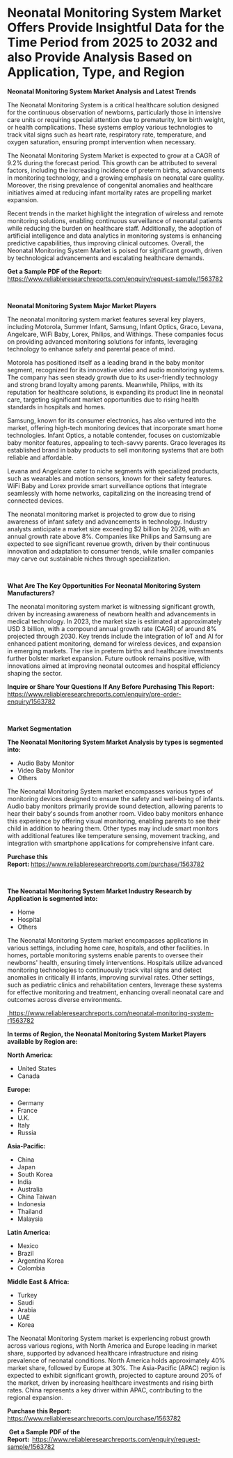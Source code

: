 <p><h1>Neonatal Monitoring System Market Offers Provide Insightful Data for the Time Period from 2025 to 2032 and also Provide Analysis Based on Application, Type, and Region</h1></p><p><strong>Neonatal Monitoring System Market Analysis and Latest Trends</strong></p>
<p><p>The Neonatal Monitoring System is a critical healthcare solution designed for the continuous observation of newborns, particularly those in intensive care units or requiring special attention due to prematurity, low birth weight, or health complications. These systems employ various technologies to track vital signs such as heart rate, respiratory rate, temperature, and oxygen saturation, ensuring prompt intervention when necessary.</p><p>The Neonatal Monitoring System Market is expected to grow at a CAGR of 9.2% during the forecast period. This growth can be attributed to several factors, including the increasing incidence of preterm births, advancements in monitoring technology, and a growing emphasis on neonatal care quality. Moreover, the rising prevalence of congenital anomalies and healthcare initiatives aimed at reducing infant mortality rates are propelling market expansion.</p><p>Recent trends in the market highlight the integration of wireless and remote monitoring solutions, enabling continuous surveillance of neonatal patients while reducing the burden on healthcare staff. Additionally, the adoption of artificial intelligence and data analytics in monitoring systems is enhancing predictive capabilities, thus improving clinical outcomes. Overall, the Neonatal Monitoring System Market is poised for significant growth, driven by technological advancements and escalating healthcare demands.</p></p>
<p><strong>Get a Sample PDF of the Report:&nbsp;</strong> <a href="https://www.reliableresearchreports.com/enquiry/request-sample/1563782?utm_campaign=11&utm_medium=2&utm_source=Github&utm_content=ia&utm_term=16042025&utm_id=neonatal-monitoring-system">https://www.reliableresearchreports.com/enquiry/request-sample/1563782</a></p>
<p>&nbsp;</p>
<p><strong>Neonatal Monitoring System Major Market Players</strong></p>
<p><p>The neonatal monitoring system market features several key players, including Motorola, Summer Infant, Samsung, Infant Optics, Graco, Levana, Angelcare, WiFi Baby, Lorex, Philips, and Withings. These companies focus on providing advanced monitoring solutions for infants, leveraging technology to enhance safety and parental peace of mind.</p><p>Motorola has positioned itself as a leading brand in the baby monitor segment, recognized for its innovative video and audio monitoring systems. The company has seen steady growth due to its user-friendly technology and strong brand loyalty among parents. Meanwhile, Philips, with its reputation for healthcare solutions, is expanding its product line in neonatal care, targeting significant market opportunities due to rising health standards in hospitals and homes.</p><p>Samsung, known for its consumer electronics, has also ventured into the market, offering high-tech monitoring devices that incorporate smart home technologies. Infant Optics, a notable contender, focuses on customizable baby monitor features, appealing to tech-savvy parents. Graco leverages its established brand in baby products to sell monitoring systems that are both reliable and affordable.</p><p>Levana and Angelcare cater to niche segments with specialized products, such as wearables and motion sensors, known for their safety features. WiFi Baby and Lorex provide smart surveillance options that integrate seamlessly with home networks, capitalizing on the increasing trend of connected devices.</p><p>The neonatal monitoring market is projected to grow due to rising awareness of infant safety and advancements in technology. Industry analysts anticipate a market size exceeding $2 billion by 2026, with an annual growth rate above 8%. Companies like Philips and Samsung are expected to see significant revenue growth, driven by their continuous innovation and adaptation to consumer trends, while smaller companies may carve out sustainable niches through specialization.</p></p>
<p>&nbsp;</p>
<p><strong>What Are The Key Opportunities For Neonatal Monitoring System Manufacturers?</strong></p>
<p><p>The neonatal monitoring system market is witnessing significant growth, driven by increasing awareness of newborn health and advancements in medical technology. In 2023, the market size is estimated at approximately USD 3 billion, with a compound annual growth rate (CAGR) of around 8% projected through 2030. Key trends include the integration of IoT and AI for enhanced patient monitoring, demand for wireless devices, and expansion in emerging markets. The rise in preterm births and healthcare investments further bolster market expansion. Future outlook remains positive, with innovations aimed at improving neonatal outcomes and hospital efficiency shaping the sector.</p></p>
<p><strong>Inquire or Share Your Questions If Any Before Purchasing This Report:</strong> <a href="https://www.reliableresearchreports.com/enquiry/pre-order-enquiry/1563782?utm_campaign=11&utm_medium=2&utm_source=Github&utm_content=ia&utm_term=16042025&utm_id=neonatal-monitoring-system">https://www.reliableresearchreports.com/enquiry/pre-order-enquiry/1563782</a></p>
<p>&nbsp;</p>
<p><strong>Market Segmentation</strong></p>
<p><strong>The Neonatal Monitoring System Market Analysis by types is segmented into:</strong></p>
<p><ul><li>Audio Baby Monitor</li><li>Video Baby Monitor</li><li>Others</li></ul></p>
<p><p>The Neonatal Monitoring System market encompasses various types of monitoring devices designed to ensure the safety and well-being of infants. Audio baby monitors primarily provide sound detection, allowing parents to hear their baby's sounds from another room. Video baby monitors enhance this experience by offering visual monitoring, enabling parents to see their child in addition to hearing them. Other types may include smart monitors with additional features like temperature sensing, movement tracking, and integration with smartphone applications for comprehensive infant care.</p></p>
<p><strong>Purchase this Report:&nbsp;</strong><a href="https://www.reliableresearchreports.com/purchase/1563782?utm_campaign=11&utm_medium=2&utm_source=Github&utm_content=ia&utm_term=16042025&utm_id=neonatal-monitoring-system">https://www.reliableresearchreports.com/purchase/1563782</a></p>
<p>&nbsp;</p>
<p><strong>The Neonatal Monitoring System Market Industry Research by Application is segmented into:</strong></p>
<p><ul><li>Home</li><li>Hospital</li><li>Others</li></ul></p>
<p><p>The Neonatal Monitoring System market encompasses applications in various settings, including home care, hospitals, and other facilities. In homes, portable monitoring systems enable parents to oversee their newborns' health, ensuring timely interventions. Hospitals utilize advanced monitoring technologies to continuously track vital signs and detect anomalies in critically ill infants, improving survival rates. Other settings, such as pediatric clinics and rehabilitation centers, leverage these systems for effective monitoring and treatment, enhancing overall neonatal care and outcomes across diverse environments.</p></p>
<p><a href="https://www.reliableresearchreports.com/neonatal-monitoring-system-r1563782?utm_campaign=11&utm_medium=2&utm_source=Github&utm_content=ia&utm_term=16042025&utm_id=neonatal-monitoring-system">&nbsp;https://www.reliableresearchreports.com/neonatal-monitoring-system-r1563782</a></p>
<p><strong>In terms of Region, the Neonatal Monitoring System Market Players available by Region are:</strong></p>
<p>
    <p> <strong> North America: </strong>
        <ul>
            <li>United States</li>
            <li>Canada</li>
        </ul>
        </p> 
    <p> <strong> Europe: </strong>
        <ul>
            <li>Germany</li>
            <li>France</li>
            <li>U.K.</li>
            <li>Italy</li>
            <li>Russia</li>
        </ul>
        </p> 
    <p> <strong> Asia-Pacific: </strong>
        <ul>
            <li>China</li>
            <li>Japan</li>
            <li>South Korea</li>
            <li>India</li>
            <li>Australia</li>
            <li>China Taiwan</li>
            <li>Indonesia</li>
            <li>Thailand</li>
            <li>Malaysia</li>
        </ul>
        </p> 
    <p> <strong> Latin America: </strong>
        <ul>
            <li>Mexico</li>
            <li>Brazil</li>
            <li>Argentina Korea</li>
            <li>Colombia</li>
        </ul>
        </p> 
    <p> <strong> Middle East & Africa: </strong>
        <ul>
            <li>Turkey</li>
            <li>Saudi</li>
            <li>Arabia</li>
            <li>UAE</li>
            <li>Korea</li>
        </ul>
    </p>
    </p>
<p><p>The Neonatal Monitoring System market is experiencing robust growth across various regions, with North America and Europe leading in market share, supported by advanced healthcare infrastructure and rising prevalence of neonatal conditions. North America holds approximately 40% market share, followed by Europe at 30%. The Asia-Pacific (APAC) region is expected to exhibit significant growth, projected to capture around 20% of the market, driven by increasing healthcare investments and rising birth rates. China represents a key driver within APAC, contributing to the regional expansion.</p></p>
<p><strong>Purchase this Report: </strong><a href="https://www.reliableresearchreports.com/purchase/1563782?utm_campaign=11&utm_medium=2&utm_source=Github&utm_content=ia&utm_term=16042025&utm_id=neonatal-monitoring-system">https://www.reliableresearchreports.com/purchase/1563782</a></p>
<p>&nbsp;<strong>Get a Sample PDF of the Report:&nbsp;&nbsp;</strong><a href="https://www.reliableresearchreports.com/enquiry/request-sample/1563782?utm_campaign=11&utm_medium=2&utm_source=Github&utm_content=ia&utm_term=16042025&utm_id=neonatal-monitoring-system">https://www.reliableresearchreports.com/enquiry/request-sample/1563782</a></p>
<p><strong></strong></p>
<p><p></p><p></p><p></p></p>